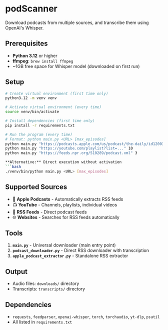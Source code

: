 # podScanner

Download podcasts from multiple sources, and transcribe them using OpenAI's Whisper.

## Prerequisites

- **Python 3.12** or higher
- **ffmpeg**: `brew install ffmpeg`
- ~1GB free space for Whisper model (downloaded on first run)

## Setup

```bash
# Create virtual environment (first time only)
python3.12 -m venv venv

# Activate virtual environment (every time)
source venv/bin/activate

# Install dependencies (first time only)
pip install -r requirements.txt

# Run the program (every time)
# Format: python main.py <URL> [max_episodes]
python main.py "https://podcasts.apple.com/us/podcast/the-daily/id1200361736" 5
python main.py "https://youtube.com/playlist?list=..." 10
python main.py "https://feeds.npr.org/510289/podcast.xml" 3

**Alternative:** Direct execution without activation
```bash
./venv/bin/python main.py <URL> [max_episodes]
```

## Supported Sources
- 🍎 **Apple Podcasts** - Automatically extracts RSS feeds  
- 📺 **YouTube** - Channels, playlists, individual videos
- 📡 **RSS Feeds** - Direct podcast feeds
- 🌐 **Websites** - Searches for RSS feeds automatically

## Tools
1. **`main.py`** - Universal downloader (main entry point)
2. **`podcast_downloader.py`** - Direct RSS downloader with transcription
3. **`apple_podcast_extractor.py`** - Standalone RSS extractor

## Output
- Audio files: `downloads/` directory
- Transcripts: `transcripts/` directory

## Dependencies
- `requests`, `feedparser`, `openai-whisper`, `torch`, `torchaudio`, `yt-dlp`, `psutil`
- All listed in `requirements.txt`